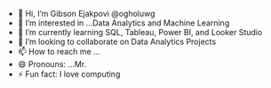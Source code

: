 - 👋 Hi, I’m Gibson Ejakpovi @ogholuwg
- 👀 I’m interested in ...Data Analytics and Machine Learning
- 🌱 I’m currently learning SQL, Tableau, Power BI, and Looker Studio
- 💞️ I’m looking to collaborate on Data Analytics Projects
- 📫 How to reach me ...
- 😄 Pronouns: ...Mr.
- ⚡ Fun fact: I love computing

<!---
ogholuwg/ogholuwg is a ✨ special ✨ repository because its `README.md` (this file) appears on your GitHub profile.
You can click the Preview link to take a look at your changes.
--->

